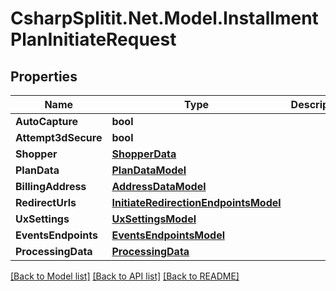 # CsharpSplitit.Net.Model.InstallmentPlanInitiateRequest

## Properties

Name | Type | Description | Notes
------------ | ------------- | ------------- | -------------
**AutoCapture** | **bool** |  | 
**Attempt3dSecure** | **bool** |  | [optional] 
**Shopper** | [**ShopperData**](ShopperData.md) |  | [optional] 
**PlanData** | [**PlanDataModel**](PlanDataModel.md) |  | [optional] 
**BillingAddress** | [**AddressDataModel**](AddressDataModel.md) |  | [optional] 
**RedirectUrls** | [**InitiateRedirectionEndpointsModel**](InitiateRedirectionEndpointsModel.md) |  | [optional] 
**UxSettings** | [**UxSettingsModel**](UxSettingsModel.md) |  | [optional] 
**EventsEndpoints** | [**EventsEndpointsModel**](EventsEndpointsModel.md) |  | [optional] 
**ProcessingData** | [**ProcessingData**](ProcessingData.md) |  | [optional] 

[[Back to Model list]](../README.md#documentation-for-models) [[Back to API list]](../README.md#documentation-for-api-endpoints) [[Back to README]](../README.md)

